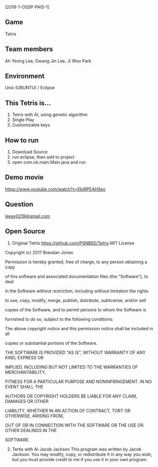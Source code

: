 ﻿[2019-1-OSSP-PAIS-1]
 
Game
-------------
Tetris 

Team members
-------------
Ah Yeong Lee, Gwang Jin Lee, Ji Woo Park

Environment
-------------
Unix (UBUNTU) / Eclipse 

This Tetris is...
-----------------
1. Tetris with AI, using genetic algorithm
2. Single Play 
3. Customizable keys

How to run
-------------
1. Download Source
2. run eclipse, then add to project
3. open com.ok.main.Main.java and run

Demo movie
-------------
https://www.youtube.com/watch?v=EbiRPEAHSeo

Question
-------------
leeay0219@gmail.com

Open Source
-------------
1. Original Tetris
https://github.com/PSNB92/Tetris
MIT License

Copyright (c) 2017 Brendan Jones

Permission is hereby granted, free of charge, to any person obtaining a copy

of this software and associated documentation files (the "Software"), to deal

in the Software without restriction, including without limitation the rights

to use, copy, modify, merge, publish, distribute, sublicense, and/or sell

copies of the Software, and to permit persons to whom the Software is

furnished to do so, subject to the following conditions:

The above copyright notice and this permission notice shall be included in all

copies or substantial portions of the Software.

THE SOFTWARE IS PROVIDED "AS IS", WITHOUT WARRANTY OF ANY KIND, EXPRESS OR

IMPLIED, INCLUDING BUT NOT LIMITED TO THE WARRANTIES OF MERCHANTABILITY,

FITNESS FOR A PARTICULAR PURPOSE AND NONINFRINGEMENT. IN NO EVENT SHALL THE

AUTHORS OR COPYRIGHT HOLDERS BE LIABLE FOR ANY CLAIM, DAMAGES OR OTHER

LIABILITY, WHETHER IN AN ACTION OF CONTRACT, TORT OR OTHERWISE, ARISING FROM,

OUT OF OR IN CONNECTION WITH THE SOFTWARE OR THE USE OR OTHER DEALINGS IN THE

SOFTWARE.

2. Tertis with AI
Jacob Jackson
This program was written by Jacob Jackson. You may modify, copy, or redistribute it in any way you wish, but you must provide credit to me if you use it in your own program.
